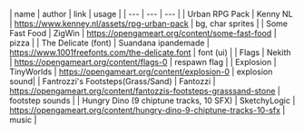 | name | author | link | usage |
| --- | --- | --- |
| Urban RPG Pack | Kenny NL | https://www.kenney.nl/assets/rpg-urban-pack | bg, char sprites |
| Some Fast Food | ZigWin | https://opengameart.org/content/some-fast-food | pizza |
| The Delicate (font) | Suandana ipandemade | https://www.1001freefonts.com/the-delicate.font | font (ui) |
| Flags | Nekith | https://opengameart.org/content/flags-0 | respawn flag |
| Explosion | TinyWorlds | https://opengameart.org/content/explosion-0 | explosion sound|
| Fantrozzi's Footsteps(Grass/Sand) | Fantozzi | https://opengameart.org/content/fantozzis-footsteps-grasssand-stone | footstep sounds |
| Hungry Dino (9 chiptune tracks, 10 SFX) | SketchyLogic | https://opengameart.org/content/hungry-dino-9-chiptune-tracks-10-sfx | music |
